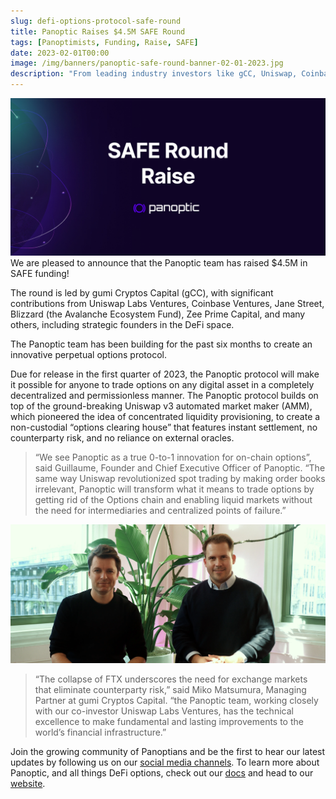 ```yaml
---
slug: defi-options-protocol-safe-round
title: Panoptic Raises $4.5M SAFE Round
tags: [Panoptimists, Funding, Raise, SAFE]
date: 2023-02-01T00:00
image: /img/banners/panoptic-safe-round-banner-02-01-2023.jpg
description: "From leading industry investors like gCC, Uniswap, Coinbase, and Jane Street"
---
```

![panoptic-safe-round-banner](./panoptic-safe-round-banner.jpg)
We are pleased to announce that the Panoptic team has raised $4.5M in SAFE funding!

The round is led by gumi Cryptos Capital (gCC), with significant contributions from Uniswap Labs Ventures, Coinbase Ventures, Jane Street, Blizzard (the Avalanche Ecosystem Fund), Zee Prime Capital, and many others, including strategic founders in the DeFi space.

<!--truncate-->

The Panoptic team has been building for the past six months to create an innovative perpetual options protocol.

Due for release in the first quarter of 2023, the Panoptic protocol will make it possible for anyone to trade options on any digital asset in a completely decentralized and permissionless manner. The Panoptic protocol builds on top of the ground-breaking Uniswap v3 automated market maker (AMM), which pioneered the idea of concentrated liquidity provisioning, to create a non-custodial “options clearing house” that features instant settlement, no counterparty risk, and no reliance on external oracles.

> “We see Panoptic as a true 0-to-1 innovation for on-chain options”, said Guillaume, Founder and Chief Executive Officer of Panoptic. “The same way Uniswap revolutionized spot trading by making order books irrelevant, Panoptic will transform what it means to trade options by getting rid of the Options chain and enabling liquid markets without the need for intermediaries and centralized points of failure.”

![safe-round-founders](./safe-round-founders.png)

> “The collapse of FTX underscores the need for exchange markets that eliminate counterparty risk,” said Miko Matsumura, Managing Partner at gumi Cryptos Capital. “the Panoptic team, working closely with our co-investor Uniswap Labs Ventures, has the technical excellence to make fundamental and lasting improvements to the world’s financial infrastructure.”

Join the growing community of Panoptians and be the first to hear our latest updates by following us on our [social media channels](https://links.panoptic.xyz/all). To learn more about Panoptic, and all things DeFi options, check out our [docs](https://panoptic.xyz/docs/intro) and head to our [website](https://panoptic.xyz/).